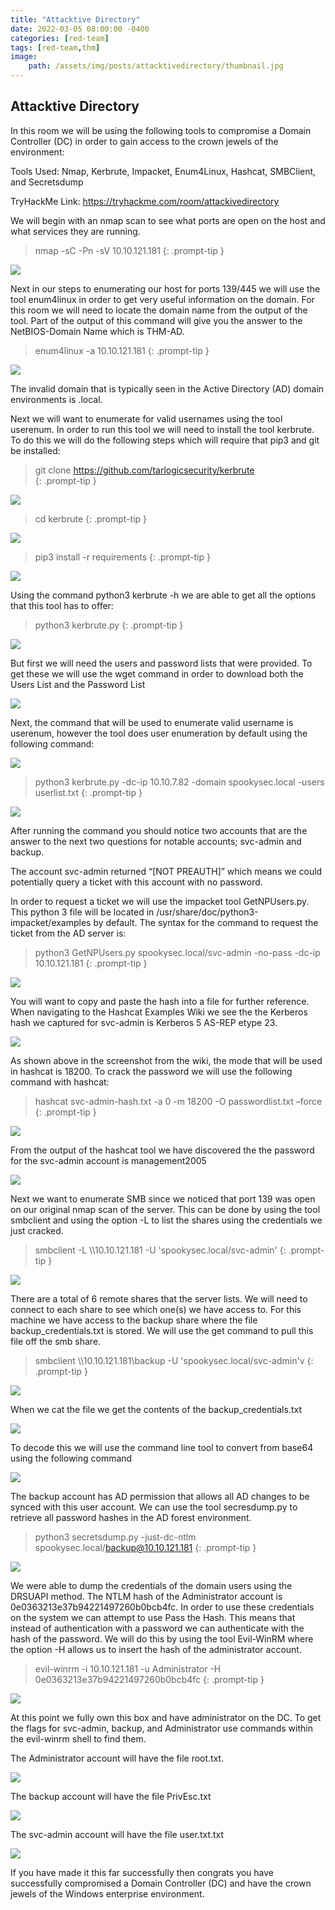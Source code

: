 ```yaml
---
title: "Attacktive Directory"
date: 2022-03-05 08:00:00 -0400
categories: [red-team]
tags: [red-team,thm]
image:
    path: /assets/img/posts/attacktivedirectory/thumbnail.jpg
--- 
```


## Attacktive Directory

In this room we will be using the following tools to compromise a Domain Controller (DC) in order to gain access to the crown jewels of the environment:

Tools Used: Nmap, Kerbrute, Impacket, Enum4Linux, Hashcat, SMBClient, and Secretsdump

TryHackMe Link: https://tryhackme.com/room/attackivedirectory

We will begin with an nmap scan to see what ports are open on the host and what services they are running.

> nmap -sC -Pn -sV 10.10.121.181
{: .prompt-tip }

<p><img src="./assets/img/posts/attacktivedirectory/image1.png"></p>

Next in our steps to enumerating our host for ports 139/445 we will use the tool enum4linux in order to get very useful information on the domain. For this room we will need to locate the domain name from the output of the tool. Part of the output of this command will give you the answer to the NetBIOS-Domain Name which is THM-AD.

> enum4linux -a 10.10.121.181
{: .prompt-tip }

<p><img src="./assets/img/posts/attacktivedirectory/image2.png"></p>

The invalid domain that is typically seen in the Active Directory (AD) domain environments is .local. 

Next we will want to enumerate for valid usernames using the tool userenum.  In order to run this tool we will need to install the tool kerbrute.  To do this we will do the following steps which will require that pip3 and git be installed:

> git clone https://github.com/tarlogicsecurity/kerbrute  
{: .prompt-tip }

<p><img src="./assets/img/posts/attacktivedirectory/image3.png"></p>

> cd kerbrute 
{: .prompt-tip }
<p><img src="./assets/img/posts/attacktivedirectory/image4.png"></p>

> pip3 install -r requirements
{: .prompt-tip }

<p><img src="./assets/img/posts/attacktivedirectory/image5.png"></p>

Using the command python3 kerbrute -h we are able to get all the options that this tool has to offer:

> python3 kerbrute.py
{: .prompt-tip }

<p><img src="./assets/img/posts/attacktivedirectory/image6.png"></p>


But first we will need the users and password lists that were provided.  To get these we will use the wget command in order to download both the Users List and the Password List

<p><img src="./assets/img/posts/attacktivedirectory/image7.png"></p>

Next, the command that will be used to enumerate valid username is userenum, however the tool does user enumeration by default using the following command:

<p><img src="./assets/img/posts/attacktivedirectory/image8.png"></p>

> python3 kerbrute.py -dc-ip 10.10.7.82 -domain spookysec.local -users userlist.txt
{: .prompt-tip }

<p><img src="./assets/img/posts/attacktivedirectory/image9.png"></p>


After running the command you should notice two accounts that are the answer to the next two questions for notable accounts; svc-admin and backup.

The account svc-admin returned “[NOT PREAUTH]” which means we could potentially query a ticket with this account with no password.

In order to request a ticket we will use the impacket tool GetNPUsers.py.  This python 3 file will be located in /usr/share/doc/python3-impacket/examples by default.  The syntax for the command to request the ticket from the AD server is:

> python3 GetNPUsers.py spookysec.local/svc-admin -no-pass -dc-ip 10.10.121.181
{: .prompt-tip }

<p><img src="./assets/img/posts/attacktivedirectory/image10.png"></p>


You will want to copy and paste the hash into a file for further reference. When navigating to the Hashcat Examples Wiki we see the the Kerberos hash we captured for svc-admin is Kerberos 5 AS-REP etype 23.

<p><img src="./assets/img/posts/attacktivedirectory/image11.png"></p>

As shown above in the screenshot from the wiki, the mode that will be used in hashcat is 18200. To crack the password we will use the following command with hashcat:

> hashcat svc-admin-hash.txt -a 0 -m 18200 -O passwordlist.txt –force
{: .prompt-tip }

<p><img src="./assets/img/posts/attacktivedirectory/image12.png"></p>

From the output of the hashcat tool we have discovered the the password for the svc-admin account is management2005

<p><img src="./assets/img/posts/attacktivedirectory/image13.png"></p>

Next we want to enumerate SMB since we noticed that port 139 was open on our original nmap scan of the server.   This can be done by using the tool smbclient and using the option -L to list the shares using the credentials we just cracked.

> smbclient -L \\\\10.10.121.181 -U 'spookysec.local/svc-admin'
{: .prompt-tip }

<p><img src="./assets/img/posts/attacktivedirectory/image14.png"></p>

There are a total of 6 remote shares that the server lists.  We will need to connect to each share to see which one(s) we have access to.  For this machine we have access to the backup share where the file backup_credentials.txt is stored.  We will use the get command to pull this file off the smb share.

> smbclient \\\\10.10.121.181\\backup -U 'spookysec.local/svc-admin'v
{: .prompt-tip }

<p><img src="./assets/img/posts/attacktivedirectory/image15.png"></p>

When we cat the file we get the contents of the backup_credentials.txt

<p><img src="./assets/img/posts/attacktivedirectory/image16.png"></p>

To decode this we will use the command line tool to convert from base64 using the following command

<p><img src="./assets/img/posts/attacktivedirectory/image17.png"></p>

The backup account has AD permission that allows all AD changes to be synced with this user account.  We can use the tool secresdump.py to retrieve all password hashes in the AD forest environment. 

> python3 secretsdump.py -just-dc-ntlm spookysec.local/backup@10.10.121.181
{: .prompt-tip }

<p><img src="./assets/img/posts/attacktivedirectory/image18.png"></p>

We were able to dump the credentials of the domain users using the DRSUAPI method.  The NTLM hash of the Administrator account is 0e0363213e37b94221497260b0bcb4fc. In order to use these credentials on the system we can attempt to use Pass the Hash.  This means that instead of authentication with a password we can authenticate with the hash of the password.  We will do this by using the tool Evil-WinRM where the option -H allows us to insert the hash of the administrator account.

> evil-winrm -i 10.10.121.181 -u Administrator -H 0e0363213e37b94221497260b0bcb4fc
{: .prompt-tip }

<p><img src="./assets/img/posts/attacktivedirectory/image19.png"></p>

At this point we fully own this box and have administrator on the DC.  To get the flags for svc-admin, backup, and Administrator use commands within the evil-winrm shell to find them.

The Administrator account will have the file root.txt. 

<p><img src="./assets/img/posts/attacktivedirectory/image20.png"></p>

The backup account will have the file PrivEsc.txt

<p><img src="./assets/img/posts/attacktivedirectory/image21.png"></p>

The svc-admin account will have the file user.txt.txt

<p><img src="./assets/img/posts/attacktivedirectory/image22.png"></p>

If you have made it this far successfully then congrats you have successfully compromised a Domain Controller (DC) and have the crown jewels of the Windows enterprise environment.